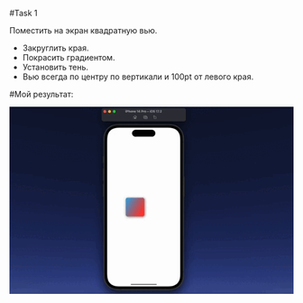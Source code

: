 #Task 1


Поместить на экран квадратную вью.

- Закруглить края.
- Покрасить градиентом.
- Установить тень.
- Вью всегда по центру по вертикали и 100pt от левого края.


#Мой результат:


![](https://github.com/manameninja/UIKitTask1/blob/main/previewTask1.gif)
